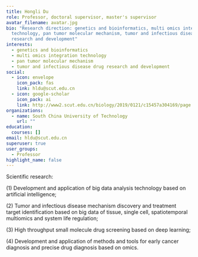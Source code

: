 ```yaml
---
title: Hongli Du
role: Professor, doctoral supervisor, master's supervisor
avatar_filename: avatar.jpg
bio: "Research direction: genetics and bioinformatics, multi omics integration
  technology, pan tumor molecular mechanism, tumor and infectious disease drug
  research and development"
interests:
  - genetics and bioinformatics
  - multi omics integration technology
  - pan tumor molecular mechanism
  - tumor and infectious disease drug research and development
social:
  - icon: envelope
    icon_pack: fas
    link: hldu@scut.edu.cn
  - icon: google-scholar
    icon_pack: ai
    link: http://www2.scut.edu.cn/biology/2019/0121/c15457a304169/page.htm
organizations:
  - name: South China University of Technology
    url: ""
education:
  courses: []
email: hldu@scut.edu.cn
superuser: true
user_groups:
  - Professor
highlight_name: false
---
```

Scientific research:

(1) Development and application of big data analysis technology based on artificial intelligence;

(2) Tumor and infectious disease mechanism discovery and treatment target identification based on big data of tissue, single cell, spatiotemporal multiomics and system life regulation;

(3) High throughput small molecule drug screening based on deep learning;

(4) Development and application of methods and tools for early cancer diagnosis and precise drug diagnosis based on omics.